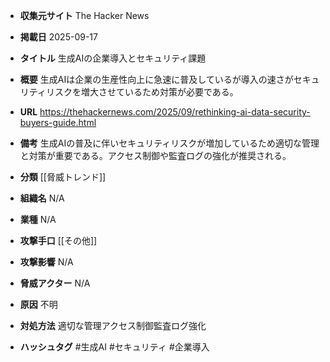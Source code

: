 - **収集元サイト**
The Hacker News

- **掲載日**
2025-09-17

- **タイトル**
生成AIの企業導入とセキュリティ課題

- **概要**
生成AIは企業の生産性向上に急速に普及しているが導入の速さがセキュリティリスクを増大させているため対策が必要である。

- **URL**
https://thehackernews.com/2025/09/rethinking-ai-data-security-buyers-guide.html

- **備考**
生成AIの普及に伴いセキュリティリスクが増加しているため適切な管理と対策が重要である。アクセス制御や監査ログの強化が推奨される。

- **分類**
[[脅威トレンド]]

- **組織名**
N/A

- **業種**
N/A

- **攻撃手口**
[[その他]]

- **攻撃影響**
N/A

- **脅威アクター**
N/A

- **原因**
不明

- **対処方法**
適切な管理アクセス制御監査ログ強化

- **ハッシュタグ**
#生成AI #セキュリティ #企業導入
